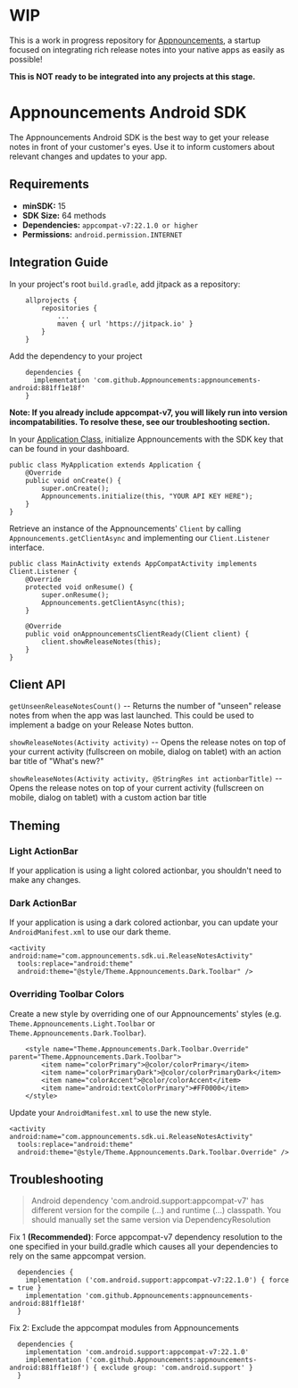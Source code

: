 # WIP
This is a work in progress repository for [Appnouncements](https://www.appnouncements.com), a startup focused on integrating rich release notes into your native apps as easily as possible!

**This is NOT ready to be integrated into any projects at this stage.**

# Appnouncements Android SDK
The Appnouncements Android SDK is the best way to get your release notes in front of your customer's eyes. Use it to inform customers about relevant changes and updates to your app.

## Requirements

- **minSDK:** 15
- **SDK Size:** 64 methods
- **Dependencies:** `appcompat-v7:22.1.0 or higher`
- **Permissions:** `android.permission.INTERNET`

## Integration Guide
In your project's root `build.gradle`, add jitpack as a repository:

```
	allprojects {
		repositories {
			...
			maven { url 'https://jitpack.io' }
		}
	}
```

Add the dependency to your project

```
	dependencies {
	  implementation 'com.github.Appnouncements:appnouncements-android:881ff1e18f'
	}
```

**Note: If you already include appcompat-v7, you will likely run into version incompatabilities. To resolve these, see our troubleshooting section.**

In your [Application Class](https://github.com/codepath/android_guides/wiki/Understanding-the-Android-Application-Class#defining-your-application-class), initialize Appnouncements with the SDK key that can be found in your dashboard.

```
public class MyApplication extends Application {
    @Override
    public void onCreate() {
        super.onCreate();
        Appnouncements.initialize(this, "YOUR API KEY HERE");
    }
}
```

Retrieve an instance of the Appnouncements' `Client` by calling `Appnouncements.getClientAsync` and implementing our `Client.Listener` interface.
```
public class MainActivity extends AppCompatActivity implements Client.Listener {
    @Override
    protected void onResume() {
        super.onResume();
        Appnouncements.getClientAsync(this);
    }

    @Override
    public void onAppnouncementsClientReady(Client client) {
        client.showReleaseNotes(this);
    }
}
```

## Client API
`getUnseenReleaseNotesCount()` -- Returns the number of "unseen" release notes from when the app was last launched. This could be used to implement a badge on your Release Notes button.

`showReleaseNotes(Activity activity)` -- Opens the release notes on top of your current activity (fullscreen on mobile, dialog on tablet) with an action bar title of "What's new?"

`showReleaseNotes(Activity activity, @StringRes int actionbarTitle)` -- Opens the release notes on top of your current activity (fullscreen on mobile, dialog on tablet) with a custom action bar title

## Theming
### Light ActionBar
If your application is using a light colored actionbar, you shouldn't need to make any changes.

### Dark ActionBar
If your application is using a dark colored actionbar, you can update your `AndroidManifest.xml` to use our dark theme.

```
<activity android:name="com.appnouncements.sdk.ui.ReleaseNotesActivity"
  tools:replace="android:theme"
  android:theme="@style/Theme.Appnouncements.Dark.Toolbar" />
```

### Overriding Toolbar Colors
Create a new style by overriding one of our Appnouncements' styles (e.g. `Theme.Appnouncements.Light.Toolbar` or `Theme.Appnouncements.Dark.Toolbar`).

```
    <style name="Theme.Appnouncements.Dark.Toolbar.Override" parent="Theme.Appnouncements.Dark.Toolbar">
        <item name="colorPrimary">@color/colorPrimary</item>
        <item name="colorPrimaryDark">@color/colorPrimaryDark</item>
        <item name="colorAccent">@color/colorAccent</item>
        <item name="android:textColorPrimary">#FF0000</item>
    </style>
```

Update your `AndroidManifest.xml` to use the new style.
```
<activity android:name="com.appnouncements.sdk.ui.ReleaseNotesActivity"
  tools:replace="android:theme"
  android:theme="@style/Theme.Appnouncements.Dark.Toolbar.Override" />
```

## Troubleshooting
> Android dependency 'com.android.support:appcompat-v7' has different version for the compile (...) and runtime (...) classpath. You should manually set the same version via DependencyResolution

Fix 1 **(Recommended)**: Force appcompat-v7 dependency resolution to the one specified in your build.gradle which causes all your dependencies to rely on the same appcompat version.
```
  dependencies {
    implementation ('com.android.support:appcompat-v7:22.1.0') { force = true }
    implementation 'com.github.Appnouncements:appnouncements-android:881ff1e18f'
  }
```

Fix 2: Exclude the appcompat modules from Appnouncements
```
  dependencies {
    implementation 'com.android.support:appcompat-v7:22.1.0'
    implementation ('com.github.Appnouncements:appnouncements-android:881ff1e18f') { exclude group: 'com.android.support' }
  }
```